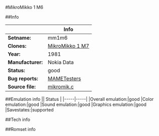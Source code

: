 #MikroMikko 1 M6

##Info

||Info|
|-----|-----|
|**Setname:**|mm1m6
|**Clones:**|[MikroMikko 1 M7](mm1m7.md)
|**Year:**|1981
|**Manufacturer:**|Nokia Data
|**Status:**|good
|**Bug reports:**|[MAMETesters](http://mametesters.org/view_all_set.php?type=1&temporary=y&search=mikromik.c)
|**Source file:**|[mikromik.c](https://github.com/mamedev/mame/blob/master/src/mess/drivers/mikromik.c)

##Emulation info
|| Status |
|-----|-----|
|Overall emulation:|good
|Color emulation:|good
|Sound emulation:|good
|Graphics emulation:|good
|Savestates:|supported

##Tech info

##Romset info

<!--- START OF EDITED COMMENT DO NOT TOUCH TEXT ABOVE-->
